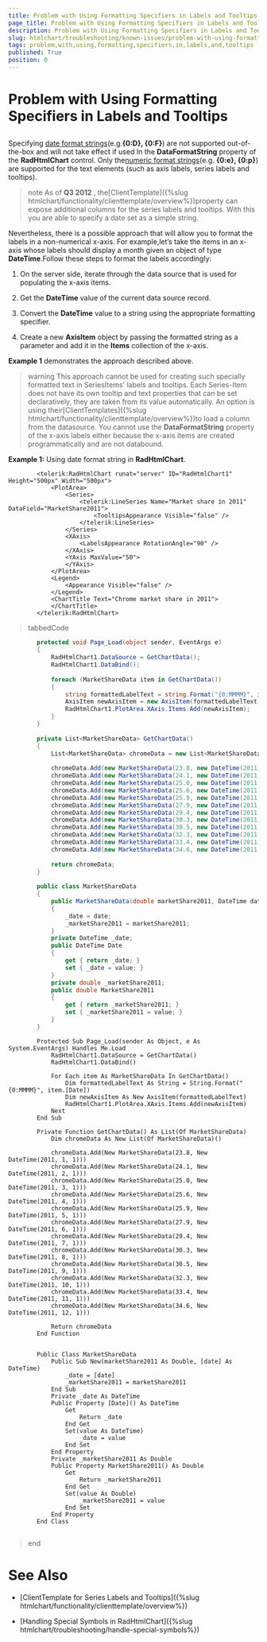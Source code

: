 ```yaml
---
title: Problem with Using Formatting Specifiers in Labels and Tooltips
page_title: Problem with Using Formatting Specifiers in Labels and Tooltips | UI for ASP.NET AJAX Documentation
description: Problem with Using Formatting Specifiers in Labels and Tooltips
slug: htmlchart/troubleshooting/known-issues/problem-with-using-formatting-specifiers-in-labels-and-tooltips
tags: problem,with,using,formatting,specifiers,in,labels,and,tooltips
published: True
position: 0
---
```


# Problem with Using Formatting Specifiers in Labels and Tooltips



## 

Specifying [date format strings](http://msdn.microsoft.com/en-us/library/az4se3k1.aspx)(e.g.__{0:D}, {0:F}__) are not supported out-of-the-box and will not take effect if used In the __DataFormatString__ property of the __RadHtmlChart__ control. Only the[numeric format strings](http://msdn.microsoft.com/en-us/library/dwhawy9k.aspx)(e.g. __{0:e}, {0:p}__) are supported for the text elements (such as axis labels, series labels and tooltips).

>note As of __Q3 2012__ , the[ClientTemplate]({%slug htmlchart/functionality/clienttemplate/overview%})property can expose additional columns for the series	labels and tooltips. With this you are able to specify a date set as a simple string.
>


Nevertheless, there is a possible approach that will allow you to format the labels in a non-numerical x-axis. For example,let’s take the items in an x-axis whose labels should display a month given an object of type __DateTime__.Follow these steps to format the labels accordingly:

1. On the server side, iterate through the data source that is used for populating the x-axis items.

1. Get the __DateTime__ value of the current data source record.

1. Convert the __DateTime__ value to a string using the appropriate formatting specifier.

1. Create a new __AxisItem__ object by passing the formatted string as a parameter and add it in the __Items__ collection of the x-axis.

__Example 1__ demonstrates the approach described above.

>warning This approach cannot be used for creating such specially formatted text in SeriesItems' labels and tooltips. Each Series-Item does not	have its own tooltip and text properties that can be set declaratively, they are taken from its value automatically. An option is using their[ClientTemplates]({%slug htmlchart/functionality/clienttemplate/overview%})to load a column from the datasource.
>You cannot use the __DataFormatString__ property of the x-axis labels either because the x-axis items are created programmatically	and are not databound.
>


__Example 1:__ Using date format string in __RadHtmlChart__.

````ASPNET
		<telerik:RadHtmlChart runat="server" ID="RadHtmlChart1" Height="500px" Width="500px">
			<PlotArea>
				<Series>
					<telerik:LineSeries Name="Market share in 2011" DataField="MarketShare2011">
						<TooltipsAppearance Visible="false" />
					</telerik:LineSeries>
				</Series>
				<XAxis>
					<LabelsAppearance RotationAngle="90" />
				</XAxis>
				<YAxis MaxValue="50">
				</YAxis>
			</PlotArea>
			<Legend>
				<Appearance Visible="false" />
			</Legend>
			<ChartTitle Text="Chrome market share in 2011">
			</ChartTitle>
		</telerik:RadHtmlChart>
````



>tabbedCode

````C#
		protected void Page_Load(object sender, EventArgs e)
		{
			RadHtmlChart1.DataSource = GetChartData();
			RadHtmlChart1.DataBind();
	
			foreach (MarketShareData item in GetChartData())
			{
				string formattedLabelText = string.Format("{0:MMMM}", item.Date);
				AxisItem newAxisItem = new AxisItem(formattedLabelText);
				RadHtmlChart1.PlotArea.XAxis.Items.Add(newAxisItem);
			}
		}
	
		private List<MarketShareData> GetChartData()
		{
			List<MarketShareData> chromeData = new List<MarketShareData>();
	
			chromeData.Add(new MarketShareData(23.8, new DateTime(2011, 1, 1)));
			chromeData.Add(new MarketShareData(24.1, new DateTime(2011, 2, 1)));
			chromeData.Add(new MarketShareData(25.0, new DateTime(2011, 3, 1)));
			chromeData.Add(new MarketShareData(25.6, new DateTime(2011, 4, 1)));
			chromeData.Add(new MarketShareData(25.9, new DateTime(2011, 5, 1)));
			chromeData.Add(new MarketShareData(27.9, new DateTime(2011, 6, 1)));
			chromeData.Add(new MarketShareData(29.4, new DateTime(2011, 7, 1)));
			chromeData.Add(new MarketShareData(30.3, new DateTime(2011, 8, 1)));
			chromeData.Add(new MarketShareData(30.5, new DateTime(2011, 9, 1)));
			chromeData.Add(new MarketShareData(32.3, new DateTime(2011, 10, 1)));
			chromeData.Add(new MarketShareData(33.4, new DateTime(2011, 11, 1)));
			chromeData.Add(new MarketShareData(34.6, new DateTime(2011, 12, 1)));
	
			return chromeData;
		}
	
		public class MarketShareData
		{
			public MarketShareData(double marketShare2011, DateTime date)
			{
				_date = date;
				_marketShare2011 = marketShare2011;
			}
			private DateTime _date;
			public DateTime Date
			{
				get { return _date; }
				set { _date = value; }
			}
			private double _marketShare2011;
			public double MarketShare2011
			{
				get { return _marketShare2011; }
				set { _marketShare2011 = value; }
			}
		}
````
````VB.NET
		Protected Sub Page_Load(sender As Object, e As System.EventArgs) Handles Me.Load
			RadHtmlChart1.DataSource = GetChartData()
			RadHtmlChart1.DataBind()
	
			For Each item As MarketShareData In GetChartData()
				Dim formattedLabelText As String = String.Format("{0:MMMM}", item.[Date])
				Dim newAxisItem As New AxisItem(formattedLabelText)
				RadHtmlChart1.PlotArea.XAxis.Items.Add(newAxisItem)
			Next
		End Sub
	
		Private Function GetChartData() As List(Of MarketShareData)
			Dim chromeData As New List(Of MarketShareData)()
	
			chromeData.Add(New MarketShareData(23.8, New DateTime(2011, 1, 1)))
			chromeData.Add(New MarketShareData(24.1, New DateTime(2011, 2, 1)))
			chromeData.Add(New MarketShareData(25.0, New DateTime(2011, 3, 1)))
			chromeData.Add(New MarketShareData(25.6, New DateTime(2011, 4, 1)))
			chromeData.Add(New MarketShareData(25.9, New DateTime(2011, 5, 1)))
			chromeData.Add(New MarketShareData(27.9, New DateTime(2011, 6, 1)))
			chromeData.Add(New MarketShareData(29.4, New DateTime(2011, 7, 1)))
			chromeData.Add(New MarketShareData(30.3, New DateTime(2011, 8, 1)))
			chromeData.Add(New MarketShareData(30.5, New DateTime(2011, 9, 1)))
			chromeData.Add(New MarketShareData(32.3, New DateTime(2011, 10, 1)))
			chromeData.Add(New MarketShareData(33.4, New DateTime(2011, 11, 1)))
			chromeData.Add(New MarketShareData(34.6, New DateTime(2011, 12, 1)))
	
			Return chromeData
		End Function
	
	
		Public Class MarketShareData
			Public Sub New(marketShare2011 As Double, [date] As DateTime)
				_date = [date]
				_marketShare2011 = marketShare2011
			End Sub
			Private _date As DateTime
			Public Property [Date]() As DateTime
				Get
					Return _date
				End Get
				Set(value As DateTime)
					_date = value
				End Set
			End Property
			Private _marketShare2011 As Double
			Public Property MarketShare2011() As Double
				Get
					Return _marketShare2011
				End Get
				Set(value As Double)
					_marketShare2011 = value
				End Set
			End Property
	    End Class
	
````
>end

# See Also

 * [ClientTemplate for Series Labels and Tooltips]({%slug htmlchart/functionality/clienttemplate/overview%})

 * [Handling Special Symbols in RadHtmlChart]({%slug htmlchart/troubleshooting/handle-special-symbols%})
